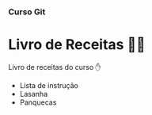 ### Curso Git

# Livro de Receitas :man_cook:

Livro de receitas do curso :hand:



- Lista de instrução
- Lasanha
- Panquecas